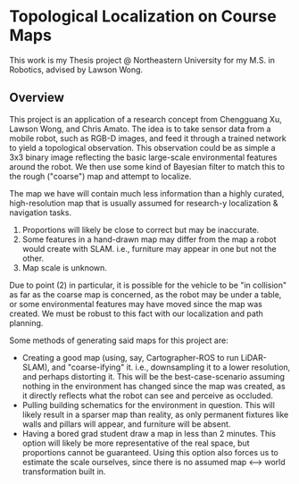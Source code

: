 # Topological Localization on Course Maps
This work is my Thesis project @ Northeastern University for my M.S. in Robotics, advised by Lawson Wong.

## Overview
This project is an application of a research concept from Chengguang Xu, Lawson Wong, and Chris Amato. The idea is to take sensor data from a mobile robot, such as RGB-D images, and feed it through a trained network to yield a topological observation. This observation could be as simple a 3x3 binary image reflecting the basic large-scale environmental features around the robot. We then use some kind of Bayesian filter to match this to the rough ("coarse") map and attempt to localize.

The map we have will contain much less information than a highly curated, high-resolution map that is usually assumed for research-y localization & navigation tasks.
 1. Proportions will likely be close to correct but may be inaccurate.
 2. Some features in a hand-drawn map may differ from the map a robot would create with SLAM. i.e., furniture may appear in one but not the other.
 3. Map scale is unknown.

Due to point (2) in particular, it is possible for the vehicle to be "in collision" as far as the coarse map is concerned, as the robot may be under a table, or some environmental features may have moved since the map was created. We must be robust to this fact with our localization and path planning.

Some methods of generating said maps for this project are:
 - Creating a good map (using, say, Cartographer-ROS to run LiDAR-SLAM), and "coarse-ifying" it. i.e., downsampling it to a lower resolution, and perhaps distorting it. This will be the best-case-scenario assuming nothing in the environment has changed since the map was created, as it directly reflects what the robot can see and perceive as occluded.
 - Pulling building schematics for the environment in question. This will likely result in a sparser map than reality, as only permanent fixtures like walls and pillars will appear, and furniture will be absent.
 - Having a bored grad student draw a map in less than 2 minutes. This option will likely be more representative of the real space, but proportions cannot be guaranteed. Using this option also forces us to estimate the scale ourselves, since there is no assumed map <--> world transformation built in.


